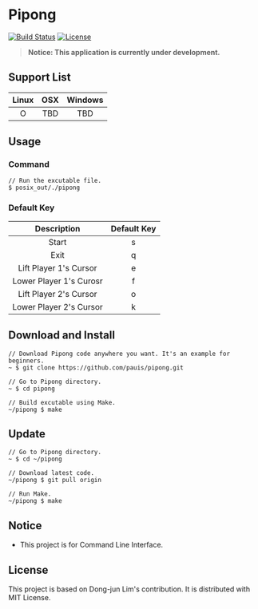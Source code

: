 # Pipong
[![Build Status](https://travis-ci.org/pauis/pipong.svg)](https://travis-ci.org/pauis/pipong)
[![License](https://img.shields.io/badge/License-MIT-blue.svg)](https://opensource.org/licenses/MIT)
> **Notice: This application is currently under development.**

## Support List
| Linux | OSX | Windows |
|:-:|:-:|:-:|
| O | TBD | TBD |

## Usage
### Command
```
// Run the excutable file.
$ posix_out/./pipong
```
### Default Key
| Description | Default Key |
|:-:|:-:|
| Start | s |
| Exit | q |
| Lift Player 1's Cursor | e |
| Lower Player 1's Curosr | f |
| Lift Player 2's Cursor | o |
| Lower Player 2's Cursor | k |

## Download and Install
```
// Download Pipong code anywhere you want. It's an example for beginners.
~ $ git clone https://github.com/pauis/pipong.git

// Go to Pipong directory.
~ $ cd pipong

// Build excutable using Make.
~/pipong $ make
```

## Update
```
// Go to Pipong directory.
~ $ cd ~/pipong

// Download latest code.
~/pipong $ git pull origin

// Run Make.
~/pipong $ make
```

## Notice
* This project is for Command Line Interface.

## License
This project is based on Dong-jun Lim's contribution. It is distributed with MIT License.
